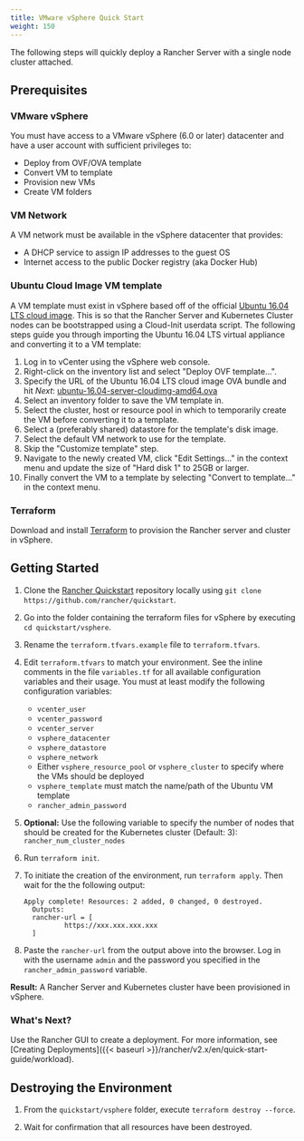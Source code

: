 ```yaml
---
title: VMware vSphere Quick Start
weight: 150
---
```

The following steps will quickly deploy a Rancher Server with a single node cluster attached.

## Prerequisites

### VMware vSphere

You must have access to a VMware vSphere (6.0 or later) datacenter and have a user account with sufficient privileges to:

- Deploy from OVF/OVA template
- Convert VM to template
- Provision new VMs
- Create VM folders

### VM Network

A VM network must be available in the vSphere datacenter that provides:

- A DHCP service to assign IP addresses to the guest OS
- Internet access to the public Docker registry (aka Docker Hub)

### Ubuntu Cloud Image VM template

A VM template must exist in vSphere based off of the official [Ubuntu 16.04 LTS cloud image](https://cloud-images.ubuntu.com/releases/16.04/release/). This is so that the Rancher Server and Kubernetes Cluster nodes can be bootstrapped using a Cloud-Init userdata script. The following steps guide you through importing the Ubuntu 16.04 LTS virtual appliance and converting it to a VM template:

1. Log in to vCenter using the vSphere web console.
2. Right-click on the inventory list and select "Deploy OVF template...".
3. Specify the URL of the Ubuntu 16.04 LTS cloud image OVA bundle and hit *Next*: [ubuntu-16.04-server-cloudimg-amd64.ova](https://cloud-images.ubuntu.com/releases/16.04/release/ubuntu-16.04-server-cloudimg-amd64.ova)
4. Select an inventory folder to save the VM template in.
5. Select the cluster, host or resource pool in which to temporarily create the VM before converting it to a template.
6. Select a (preferably shared) datastore for the template's disk image.
7. Select the default VM network to use for the template.
8. Skip the "Customize template" step.
9. Navigate to the newly created VM, click "Edit Settings..." in the context menu and update the size of "Hard disk 1" to 25GB or larger.
10. Finally convert the VM to a template by selecting "Convert to template..." in the context menu.

### Terraform

Download and install [Terraform](https://www.terraform.io/downloads.html) to provision the Rancher server and cluster in vSphere.

## Getting Started

1. Clone the [Rancher Quickstart](https://github.com/rancher/quickstart) repository locally using `git clone https://github.com/rancher/quickstart`.
2. Go into the folder containing the terraform files for vSphere by executing `cd quickstart/vsphere`.
3. Rename the `terraform.tfvars.example` file to `terraform.tfvars`.
4. Edit `terraform.tfvars` to match your environment. See the inline comments in the file `variables.tf` for all available configuration variables and their usage. You must at least modify the following configuration variables:
    - `vcenter_user`
    - `vcenter_password`
    - `vcenter_server`
    - `vsphere_datacenter`
    - `vsphere_datastore`
    - `vsphere_network`
    - Either `vsphere_resource_pool` or `vsphere_cluster` to specify where the VMs should be deployed
    - `vsphere_template` must match the name/path of the Ubuntu VM template
    - `rancher_admin_password`
5. **Optional:** Use the following variable to specify the number of nodes that should be created for the Kubernetes cluster (Default: 3): `rancher_num_cluster_nodes`
6. Run `terraform init`.
7. To initiate the creation of the environment, run `terraform apply`. Then wait for the the following output:

	```
	Apply complete! Resources: 2 added, 0 changed, 0 destroyed. 
	  Outputs: 
	  rancher-url = [ 
              https://xxx.xxx.xxx.xxx 
      ]
	```
8. Paste the `rancher-url` from the output above into the browser. Log in with the username `admin` and the password you specified in the `rancher_admin_password` variable.

**Result:** A Rancher Server and Kubernetes cluster have been provisioned in vSphere.

### What's Next?

Use the Rancher GUI to create a deployment. For more information, see [Creating Deployments]({{< baseurl >}}/rancher/v2.x/en/quick-start-guide/workload).

## Destroying the Environment

1. From the `quickstart/vsphere` folder, execute `terraform destroy --force`.

2. Wait for confirmation that all resources have been destroyed.
